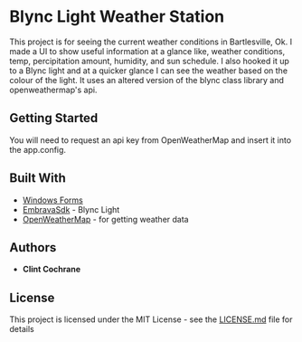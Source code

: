# Blync Light Weather Station
This project is for seeing the current weather conditions in Bartlesville, Ok. I made a UI to show useful information at a glance like, weather conditions, temp, percipitation amount, humidity, and sun schedule. I also hooked it up to a Blync light and at a quicker glance I can see the weather based on the colour of the light. It uses an altered version of the blync class library and openweathermap's api. 


## Getting Started
You will need to request an api key from OpenWeatherMap and insert it into the app.config. 


## Built With

* [Windows Forms](https://docs.microsoft.com/en-us/dotnet/framework/winforms/)
* [EmbravaSdk](https://embrava.com/pages/embrava-software-sdk) - Blync Light
* [OpenWeatherMap](https://openweathermap.org/api) - for getting weather data


## Authors

* **Clint Cochrane** 

## License

This project is licensed under the MIT License - see the [LICENSE.md](LICENSE.md) file for details
